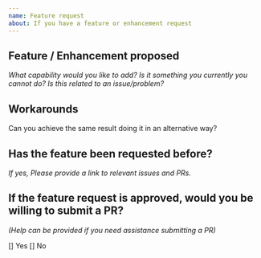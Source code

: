 ```yaml
---
name: Feature request
about: If you have a feature or enhancement request
---
```


## Feature / Enhancement proposed

_What capability would you like to add? Is it something you currently you cannot do? Is this related to an issue/problem?_

## Workarounds

Can you achieve the same result doing it in an alternative way?

## Has the feature been requested before?

_If yes, Please provide a link to relevant issues and PRs._

## If the feature request is approved, would you be willing to submit a PR?

_(Help can be provided if you need assistance submitting a PR)_

[] Yes [] No
